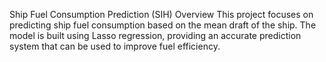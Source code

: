 Ship Fuel Consumption Prediction (SIH)
Overview
This project focuses on predicting ship fuel consumption based on the mean draft of the ship. The model is built using Lasso regression, providing an accurate prediction system that can be used to improve fuel efficiency.
